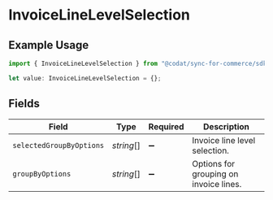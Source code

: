 # InvoiceLineLevelSelection

## Example Usage

```typescript
import { InvoiceLineLevelSelection } from "@codat/sync-for-commerce/sdk/models/shared";

let value: InvoiceLineLevelSelection = {};
```

## Fields

| Field                                  | Type                                   | Required                               | Description                            |
| -------------------------------------- | -------------------------------------- | -------------------------------------- | -------------------------------------- |
| `selectedGroupByOptions`               | *string*[]                             | :heavy_minus_sign:                     | Invoice line level selection.          |
| `groupByOptions`                       | *string*[]                             | :heavy_minus_sign:                     | Options for grouping on invoice lines. |